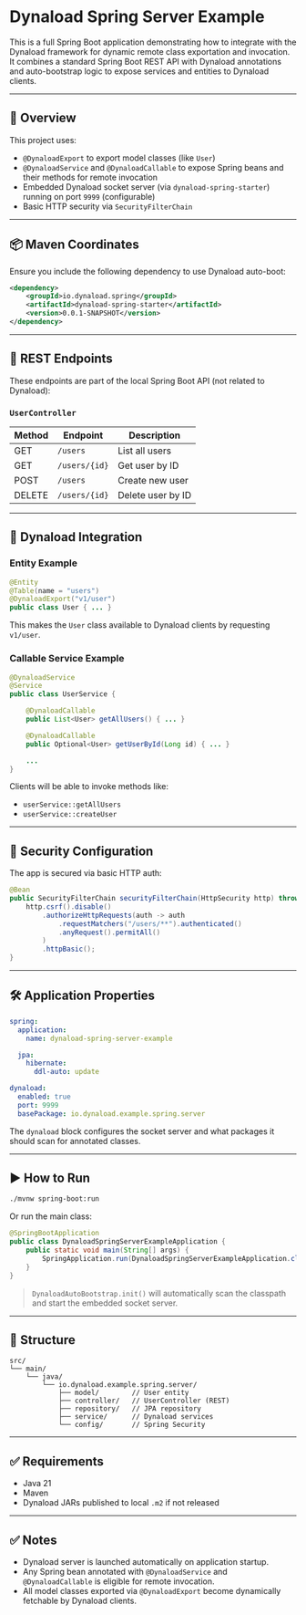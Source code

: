 # Dynaload Spring Server Example

This is a full Spring Boot application demonstrating how to integrate with the Dynaload framework for dynamic remote class exportation and invocation. It combines a standard Spring Boot REST API with Dynaload annotations and auto-bootstrap logic to expose services and entities to Dynaload clients.

---

## 🚀 Overview

This project uses:

- `@DynaloadExport` to export model classes (like `User`)
- `@DynaloadService` and `@DynaloadCallable` to expose Spring beans and their methods for remote invocation
- Embedded Dynaload socket server (via `dynaload-spring-starter`) running on port `9999` (configurable)
- Basic HTTP security via `SecurityFilterChain`

---

## 📦 Maven Coordinates

Ensure you include the following dependency to use Dynaload auto-boot:

```xml
<dependency>
    <groupId>io.dynaload.spring</groupId>
    <artifactId>dynaload-spring-starter</artifactId>
    <version>0.0.1-SNAPSHOT</version>
</dependency>
```

---

## 🧪 REST Endpoints

These endpoints are part of the local Spring Boot API (not related to Dynaload):

### `UserController`
| Method | Endpoint        | Description              |
|--------|------------------|--------------------------|
| GET    | `/users`         | List all users           |
| GET    | `/users/{id}`    | Get user by ID           |
| POST   | `/users`         | Create new user          |
| DELETE | `/users/{id}`    | Delete user by ID        |

---

## 📡 Dynaload Integration

### Entity Example

```java
@Entity
@Table(name = "users")
@DynaloadExport("v1/user")
public class User { ... }
```

This makes the `User` class available to Dynaload clients by requesting `v1/user`.

### Callable Service Example

```java
@DynaloadService
@Service
public class UserService {

    @DynaloadCallable
    public List<User> getAllUsers() { ... }

    @DynaloadCallable
    public Optional<User> getUserById(Long id) { ... }

    ...
}
```

Clients will be able to invoke methods like:
- `userService::getAllUsers`
- `userService::createUser`

---

## 🔐 Security Configuration

The app is secured via basic HTTP auth:

```java
@Bean
public SecurityFilterChain securityFilterChain(HttpSecurity http) throws Exception {
    http.csrf().disable()
        .authorizeHttpRequests(auth -> auth
            .requestMatchers("/users/**").authenticated()
            .anyRequest().permitAll()
        )
        .httpBasic();
}
```

---

## 🛠 Application Properties

```yaml
spring:
  application:
    name: dynaload-spring-server-example

  jpa:
    hibernate:
      ddl-auto: update

dynaload:
  enabled: true
  port: 9999
  basePackage: io.dynaload.example.spring.server
```

The `dynaload` block configures the socket server and what packages it should scan for annotated classes.

---

## ▶️ How to Run

```bash
./mvnw spring-boot:run
```

Or run the main class:

```java
@SpringBootApplication
public class DynaloadSpringServerExampleApplication {
    public static void main(String[] args) {
        SpringApplication.run(DynaloadSpringServerExampleApplication.class, args);
    }
}
```

> `DynaloadAutoBootstrap.init()` will automatically scan the classpath and start the embedded socket server.

---

## 📁 Structure

```
src/
└── main/
    └── java/
        └── io.dynaload.example.spring.server/
            ├── model/        // User entity
            ├── controller/   // UserController (REST)
            ├── repository/   // JPA repository
            ├── service/      // Dynaload services
            └── config/       // Spring Security
```

---

## ✅ Requirements

- Java 21
- Maven
- Dynaload JARs published to local `.m2` if not released

---

## ✅ Notes

- Dynaload server is launched automatically on application startup.
- Any Spring bean annotated with `@DynaloadService` and `@DynaloadCallable` is eligible for remote invocation.
- All model classes exported via `@DynaloadExport` become dynamically fetchable by Dynaload clients.

